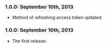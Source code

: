 ### 1.0.0: September 10th, 2013
* Method of refreshing access token updated.

### 1.0.0: September 10th, 2013
* The first release.

